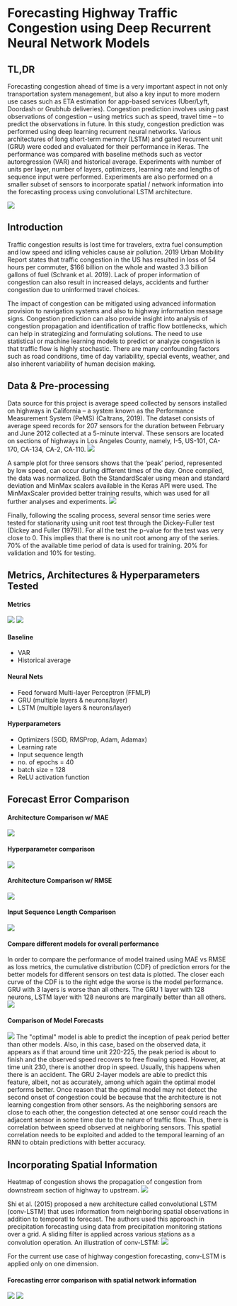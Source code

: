 # Forecasting Highway Traffic Congestion using Deep Recurrent Neural Network Models

## TL,DR
Forecasting congestion ahead of time is a very important aspect in not only transportation system management, but also a key input to more modern use cases such as ETA estimation for app-based services (Uber/Lyft, Doordash or Grubhub deliveries). Congestion prediction involves using past observations of congestion – using metrics such as speed, travel time – to predict the observations in future. In this study, congestion prediction was performed using deep learning recurrent neural networks. Various architectures of long short-term memory (LSTM) and gated recurrent unit (GRU) were coded and evaluated for their performance in Keras. The performance was compared with baseline methods such as vector autoregression (VAR) and historical average.  Experiments with number of units per layer, number of layers, optimizers, learning rate and lengths of sequence input were performed. Experiments are also performed on a smaller subset of sensors to incorporate spatial / network information into the forecasting process using convolutional LSTM architecture. 

![](/images/applications_congestion_prediction.png)

## Introduction
Traffic congestion results is lost time for travelers, extra fuel consumption and low speed and idling vehicles cause air pollution. 2019 Urban Mobility Report states that traffic congestion in the US has resulted in loss of 54 hours per commuter, $166 billion on the whole and wasted 3.3 billion gallons of fuel (Schrank et al. 2019). Lack of proper information of congestion can also result in increased delays, accidents and further congestion due to uninformed travel choices. 

The impact of congestion can be mitigated using advanced information provision to navigation systems and also to highway information message signs. Congestion prediction can also provide insight into analysis of congestion propagation and identification of traffic flow bottlenecks, which can help in strategizing and formulating solutions. The need to use statistical or machine learning models to predict or analyze congestion is that traffic flow is highly stochastic. There are many confounding factors such as road conditions, time of day variability, special events, weather, and also inherent variability of human decision making.

## Data & Pre-processing
Data source for this project is average speed collected by sensors installed on highways in California – a system known as the Performance Measurement System (PeMS) (Caltrans, 2019). The dataset consists of average speed records for 207 sensors for the duration between February and June 2012 collected at a 5-minute interval. These sensors are located on sections of highways in Los Angeles County, namely, I-5, US-101, CA-170, CA-134, CA-2, CA-110.
![](/images/Study_Area.png)

A sample plot for three sensors shows that the ‘peak’ period, represented by low speed, can occur during different times of the day. Once compiled, the data was normalized. Both the StandardScaler using mean and standard deviation and MinMax scalers available in the Keras API were used.  The MinMaxScaler provided better training results, which was used for all further analyses and experiments.
![](/images/time_series_plot_1.png)

Finally, following the scaling process, several sensor time series were tested for stationarity using unit root test through the Dickey-Fuller test (Dickey and Fuller (1979)). For all the test the p-value for the test was very close to 0. This implies that there is no unit root among any of the series. 
70% of the available time period of data is used for training. 20% for validation and 10% for testing.

## Metrics, Architectures & Hyperparameters Tested

#### Metrics
![](/images/mae.png) ![](/images/rmse.png)

#### Baseline
- VAR
- Historical average
#### Neural Nets
- Feed forward Multi-layer Perceptron (FFMLP)
- GRU (multiple layers & neurons/layer)
- LSTM (multiple layers & neurons/layer)

#### Hyperparameters
- Optimizers (SGD, RMSProp, Adam, Adamax)
- Learning rate
- Input sequence length
- no. of epochs = 40
- batch size = 128
- ReLU activation function

##  Forecast Error Comparison
#### Architecture Comparison w/ MAE
![](/images/rnn_arch_mae_comparison.png)
#### Hyperparameter comparison
![](/images/optim_lr_comparison.png)
#### Architecture Comparison w/ RMSE
![](/images/rnn_arch_rmse_comparison.png)
#### Input Sequence Length Comparison
![](/images/input_seq_length_illustration_mae.png)

#### Compare different models for overall performance
In order to compare the performance of model trained using MAE vs RMSE as loss metrics, the cumulative distribution (CDF) of prediction errors for the better models for different sensors on test data is plotted. The closer each curve of the CDF is to the right edge the worse is the model performance. GRU with 3 layers is worse than all others. The GRU 1 layer with 128 neurons, LSTM layer with 128 neurons are marginally better than all others.
![](/images/pred_error_cumu_dist.png)

#### Comparison of Model Forecasts
![](/images/rnn_pred_err_accident_comparison.png)
The "optimal" model is able to predict the inception of peak period better than other models. Also, in this case, based on the observed data, it appears as if that around time unit 220-225, the peak period is about to finish and the observed speed recovers to free flowing speed. However, at time unit 230, there is another drop in speed. Usually, this happens when there is an accident. The GRU 2-layer models are able to predict this feature, albeit, not as accurately, among which again the optimal model performs better.
Once reason that the optimal model may not detect the second onset of congestion could be because that the architecture is not learning congestion from other sensors. As the neighboring sensors are close to each other, the congestion detected at one sensor could reach the adjacent sensor in some time due to the nature of traffic flow. Thus, there is correlation between speed observed at neighboring sensors. This spatial correlation needs to be exploited and added to the temporal learning of an RNN to obtain predictions with better accuracy.

## Incorporating Spatial Information
Heatmap of congestion shows the propagation of congestion from downstream section of highway to upstream.
![](/images/need_for_spatial_info.png)

Shi et al. (2015) proposed a new architecture called convolutional LSTM (conv-LSTM) that uses information from neighboring spatial observations in addition to temporatl to forecast. The authors used this approach in precipitation forecasting using data from precipitation monitoring stations over a grid. A sliding filter is applied across various stations as a convolution operation. An illustration of conv-LSTM:
![](/images/lstm_convlstm.png)

For the current use case of highway congestion forecasting, conv-LSTM is applied only on one dimension.

#### Forecasting error comparison with spatial network information
![](/images/rnns_vs_convlstm_table.png)
![](/images/rnns_vs_convlstm.png)

